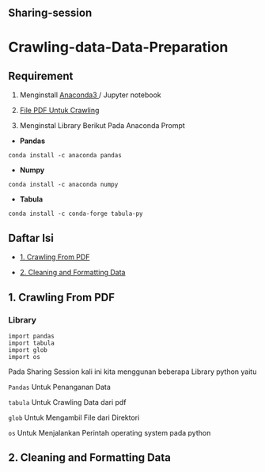 
## Sharing-session

# Crawling-data-Data-Preparation


## Requirement
1. Menginstall [ Anaconda3 ](https://docs.anaconda.com/anaconda/install/windows/) / Jupyter notebook

2. [ File PDF Untuk Crawling  ](https://drive.google.com/file/d/1gcnAAHPgjZqSc20yw22m9U7Hejr2mpN0/view?usp=sharing)

3. Menginstal Library Berikut Pada Anaconda Prompt
   
 * **Pandas** 
 ```
 conda install -c anaconda pandas
 ```
  * **Numpy** 
 ```
 conda install -c anaconda numpy 
 ```
 * **Tabula** 
``` 
conda install -c conda-forge tabula-py 
```

## Daftar Isi
  - [1. Crawling From PDF](#1-Crawling-From-PDF)
  
  - [2. Cleaning and Formatting Data](#2-Cleaning-and-Formatting-Data)
  
## 1. Crawling From PDF
### Library
   ```python3 
   import pandas
   import tabula
   import glob
   import os
   
   ```
 Pada Sharing Session kali ini kita menggunan beberapa Library python yaitu 
 
 `Pandas` Untuk Penanganan Data
 
 `tabula` Untuk Crawling Data dari pdf
 
 `glob`   Untuk Mengambil File dari Direktori
 
 `os`     Untuk Menjalankan Perintah operating system pada python

## 2. Cleaning and Formatting Data
